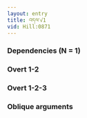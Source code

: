 ```yaml
---
layout: entry
title: འདལ་√1
vid: Hill:0871
---
```

### Dependencies (N = 1)


### Overt 1-2


### Overt 1-2-3


### Oblique arguments
